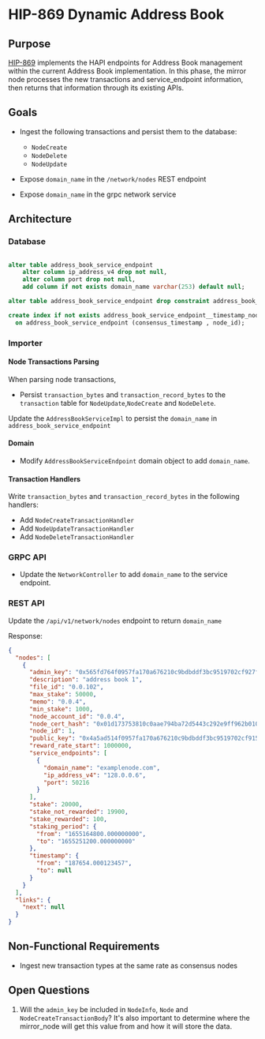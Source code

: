 # HIP-869 Dynamic Address Book

## Purpose

[HIP-869](https://hips.hedera.com/hip/hip-869) implements the HAPI endpoints for Address Book management within the
current Address Book implementation.
In this phase, the mirror node processes the new transactions and service_endpoint information,
then returns that information through its existing APIs.

## Goals

- Ingest the following transactions and persist them to the database:

  - `NodeCreate`
  - `NodeDelete`
  - `NodeUpdate`

- Expose `domain_name` in the `/network/nodes` REST endpoint
- Expose `domain_name` in the grpc network service

## Architecture

### Database

```sql

alter table address_book_service_endpoint
    alter column ip_address_v4 drop not null,
    alter column port drop not null,
    add column if not exists domain_name varchar(253) default null;

alter table address_book_service_endpoint drop constraint address_book_service_endpoint_pkey;

create index if not exists address_book_service_endpoint__timestamp_node_id
  on address_book_service_endpoint (consensus_timestamp , node_id);

```

### Importer

#### Node Transactions Parsing

When parsing node transactions,

- Persist `transaction_bytes` and `transaction_record_bytes` to the `transaction` table for `NodeUpdate`,`NodeCreate` and `NodeDelete`.

Update the `AddressBookServiceImpl` to persist the `domain_name` in `address_book_service_endpoint`

#### Domain

- Modify `AddressBookServiceEndpoint` domain object to add `domain_name`.

#### Transaction Handlers

Write `transaction_bytes` and `transaction_record_bytes` in the following handlers:

- Add `NodeCreateTransactionHandler`
- Add `NodeUpdateTransactionHandler`
- Add `NodeDeleteTransactionHandler`

### GRPC API

- Update the `NetworkController` to add `domain_name` to the service endpoint.

### REST API

Update the `/api/v1/network/nodes` endpoint to return `domain_name`

Response:

```json
{
  "nodes": [
    {
      "admin_key": "0x565fd764f0957fa170a676210c9bdbddf3bc9519702cf927fa6767a40463b96f",
      "description": "address book 1",
      "file_id": "0.0.102",
      "max_stake": 50000,
      "memo": "0.0.4",
      "min_stake": 1000,
      "node_account_id": "0.0.4",
      "node_cert_hash": "0x01d173753810c0aae794ba72d5443c292e9ff962b01046220dd99f5816422696e0569c977e2f169e1e5688afc8f4aa16",
      "node_id": 1,
      "public_key": "0x4a5ad514f0957fa170a676210c9bdbddf3bc9519702cf915fa6767a40463b96f",
      "reward_rate_start": 1000000,
      "service_endpoints": [
        {
          "domain_name": "examplenode.com",
          "ip_address_v4": "128.0.0.6",
          "port": 50216
        }
      ],
      "stake": 20000,
      "stake_not_rewarded": 19900,
      "stake_rewarded": 100,
      "staking_period": {
        "from": "1655164800.000000000",
        "to": "1655251200.000000000"
      },
      "timestamp": {
        "from": "187654.000123457",
        "to": null
      }
    }
  ],
  "links": {
    "next": null
  }
}
```

## Non-Functional Requirements

- Ingest new transaction types at the same rate as consensus nodes

## Open Questions

1. Will the `admin_key` be included in `NodeInfo`, `Node` and `NodeCreateTransactionBody`? It's also important to
   determine where the mirror_node will get this value from and how it will store the data.
